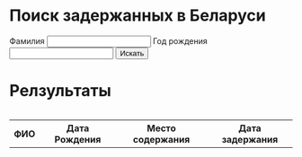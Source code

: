 <script src="https://code.jquery.com/jquery-3.2.1.min.js"></script>
<script src="js/demo.js"></script>
<style>
table {
  width: 100%;
}
th {
  height: 30px;
}
td {
  height: 20px;
}
</style>
# Поиск задержанных в Беларуси
 
<form id="target">
  <label>Фамилия</label>
  <input id="surname" type="text"/>
  <label>Год рождения</label>
  <input id="year" type="number"/>
  <button id="search_submit" type="button">Искать</button>
</form>

# Релзультаты
<div style="overflow-x:auto">
    <table id="result">
    <tr>
        <th>ФИО</th>
        <th>Дата Рождения</th>
        <th>Место содержания</th>
        <th>Дата задержания</th>
    </tr>
    </table>
    
</div>